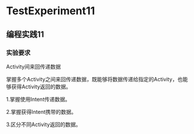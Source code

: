 # TestExperiment11
## 编程实践11
### 实验要求
Activity间来回传递数据

掌握多个Activity之间来回传递数据，既能够将数据传递给指定的Activity，也能够获得Activity返回的数据。

1.掌握使用Intent传递数据。

2.掌握获得Intent携带的数据。

3.区分不同Activity返回的数据。
